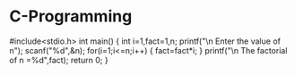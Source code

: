 # C-Programming
#include<stdio.h>
int main()
{
	int i=1,fact=1,n;
	printf("\n Enter the value of n");
	scanf("%d",&n);
	for(i=1;i<=n;i++)
	{
	fact=fact*i;
	}
	printf("\n The factorial of n =%d",fact);
	return 0;
}
